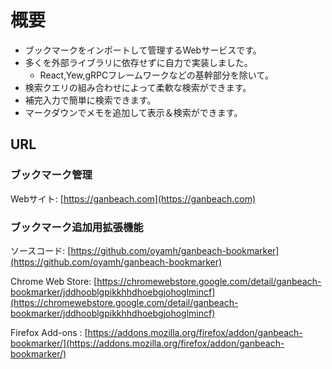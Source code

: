 # 概要
- ブックマークをインポートして管理するWebサービスです。
- 多くを外部ライブラリに依存せずに自力で実装しました。
    - React,Yew,gRPCフレームワークなどの基幹部分を除いて。
- 検索クエリの組み合わせによって柔軟な検索ができます。
- 補完入力で簡単に検索できます。
- マークダウンでメモを追加して表示＆検索ができます。

## URL
### ブックマーク管理
Webサイト: [https://ganbeach.com](https://ganbeach.com)

### ブックマーク追加用拡張機能
ソースコード: [https://github.com/oyamh/ganbeach-bookmarker](https://github.com/oyamh/ganbeach-bookmarker)

Chrome Web Store: [https://chromewebstore.google.com/detail/ganbeach-bookmarker/jddhooblgpikkhhdhoebgjohoglmincf](https://chromewebstore.google.com/detail/ganbeach-bookmarker/jddhooblgpikkhhdhoebgjohoglmincf)

Firefox Add-ons : [https://addons.mozilla.org/firefox/addon/ganbeach-bookmarker/](https://addons.mozilla.org/firefox/addon/ganbeach-bookmarker/)